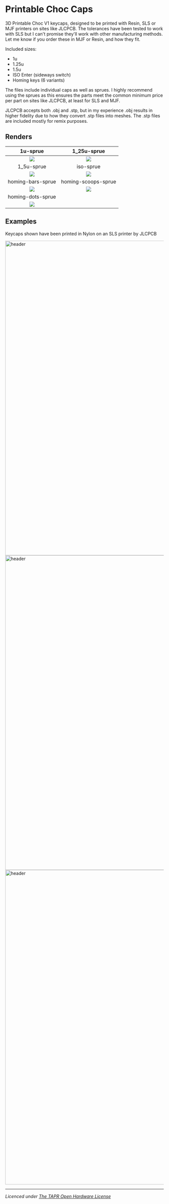 
# Printable Choc Caps
3D Printable Choc V1 keycaps, designed to be printed with Resin, SLS or MJF printers on sites like JLCPCB. The tolerances have been tested to work with SLS but I can't promise they'll work with other manufacturing methods. Let me know if you order these in MJF or Resin, and how they fit.

Included sizes:
* 1u
* 1.25u
* 1.5u
* ISO Enter (sideways switch)
* Homing keys (6 variants)

The files include individual caps as well as sprues. I highly recommend using the sprues as this ensures the parts meet the common minimum price per part on sites like JLCPCB, at least for SLS and MJF.

JLCPCB accepts both .obj and .stp, but in my experience .obj results in higher fidelity due to how they convert .stp files into meshes. The .stp files are included mostly for remix purposes.

Renders
---
1u-sprue            |  1_25u-sprue
:-------------------------:|:-------------------------:
![](https://imgur.com/6zdEVQP.jpg)  |  ![](https://imgur.com/Z7SjlUf.jpg)
1_5u-sprue  | iso-sprue
![](https://imgur.com/u6lAWD6.jpg)  |  ![](https://imgur.com/cOh0V55.jpg)
homing-bars-sprue | homing-scoops-sprue
![](https://imgur.com/vX6HqIQ.jpg)  |  ![](https://imgur.com/cOb5Qml.jpg)
homing-dots-sprue | 
![](https://imgur.com/T4L71bX.jpg) | 


Examples
---

Keycaps shown have been printed in Nylon on an SLS printer by JLCPCB

<img src="https://i.imgur.com/OzexXkz.jpeg" alt="header" width="1000"/>
<img src="https://i.imgur.com/MoePBmr.jpeg" alt="header" width="1000"/>
<img src="https://i.imgur.com/bcOGCzu.jpeg" alt="header" width="1000"/>

---



_Licenced under [The TAPR Open Hardware License](https://tapr.org/the-tapr-open-hardware-license/)_
